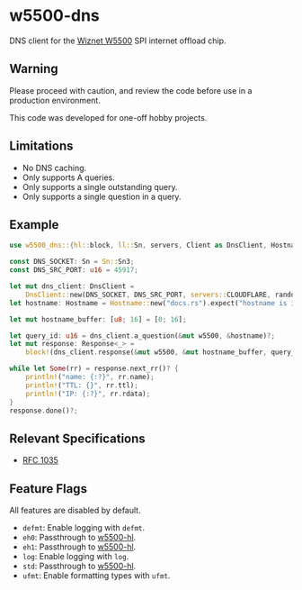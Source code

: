 # w5500-dns

DNS client for the [Wiznet W5500] SPI internet offload chip.

## Warning

Please proceed with caution, and review the code before use in a production
environment.

This code was developed for one-off hobby projects.

## Limitations

* No DNS caching.
* Only supports A queries.
* Only supports a single outstanding query.
* Only supports a single question in a query.

## Example

```rust
use w5500_dns::{hl::block, ll::Sn, servers, Client as DnsClient, Hostname, Response};

const DNS_SOCKET: Sn = Sn::Sn3;
const DNS_SRC_PORT: u16 = 45917;

let mut dns_client: DnsClient =
    DnsClient::new(DNS_SOCKET, DNS_SRC_PORT, servers::CLOUDFLARE, random_number);
let hostname: Hostname = Hostname::new("docs.rs").expect("hostname is invalid");

let mut hostname_buffer: [u8; 16] = [0; 16];

let query_id: u16 = dns_client.a_question(&mut w5500, &hostname)?;
let mut response: Response<_> =
    block!(dns_client.response(&mut w5500, &mut hostname_buffer, query_id))?;

while let Some(rr) = response.next_rr()? {
    println!("name: {:?}", rr.name);
    println!("TTL: {}", rr.ttl);
    println!("IP: {:?}", rr.rdata);
}
response.done()?;
```

## Relevant Specifications

* [RFC 1035](https://www.rfc-editor.org/rfc/rfc1035)

## Feature Flags

All features are disabled by default.

* `defmt`: Enable logging with `defmt`.
* `eh0`: Passthrough to [w5500-hl].
* `eh1`: Passthrough to [w5500-hl].
* `log`: Enable logging with `log`.
* `std`: Passthrough to [w5500-hl].
* `ufmt`: Enable formatting types with `ufmt`.

[w5500-hl]: https://crates.io/crates/w5500-hl
[`std::net`]: https://doc.rust-lang.org/std/net/index.html
[Wiznet W5500]: https://www.wiznet.io/product-item/w5500/
